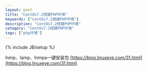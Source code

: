 ```yaml
---
layout: post
title: "CentOs7.2搭建PHP环境"
keywords: ["CentOs7.2搭建PHP环境"]
description: "CentOs7.2搭建PHP环境"
category: "CentOs7.2搭建PHP环境"
tags: ["php环境"]
---
```

{% include JB/setup %}

lnmp、lamp、lnmpa一键安装包
[https://blog.linuxeye.com/31.html](https://blog.linuxeye.com/31.html)